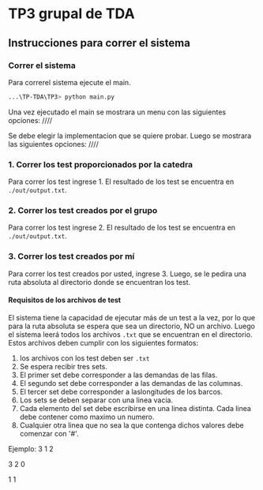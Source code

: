 ﻿# TP3 grupal de TDA
## Instrucciones para correr el sistema

### Correr el sistema
Para correrel sistema ejecute el main.
```bash
...\TP-TDA\TP3> python main.py
```

Una vez ejecutado el main se mostrara un menu con las siguientes opciones:
////

Se debe elegir la implementacion que se quiere probar. Luego se mostrara las siguientes opciones:
////

### 1. Correr los test proporcionados por la catedra
Para correr los test ingrese 1. El resultado de los test se encuentra en `./out/output.txt`.

### 2. Correr los test creados por el grupo
Para correr los test ingrese 2. El resultado de los test se encuentra en `./out/output.txt`.

### 3. Correr los test creados por mí
Para correr los test creados por usted, ingrese 3. Luego, se le pedira una ruta absoluta al directorio donde se encuentran los test.

#### Requisitos de los archivos de test

El sistema tiene la capacidad de ejecutar más de un test a la vez, por lo que para la ruta absoluta se espera que sea un directorio, NO un archivo. Luego el sistema leerá todos los archivos `.txt` que se encuentran en el directorio. Estos archivos deben cumplir con los siguientes formatos: 

1. los archivos con los test deben ser `.txt`
2. Se espera recibir tres sets.
3. El primer set debe corresponder a las demandas de las filas.
3. El segundo set debe corresponder a las demandas de las columnas.
3. El tercer set debe corresponder a laslongitudes de los barcos.
4. Los sets se deben separar con una linea vacia.
5. Cada elemento del set debe escribirse en una linea distinta. Cada linea debe contener como maximo un numero.
6. Cualquier otra linea que no sea la que contenga dichos valores debe comenzar con '#'.

Ejemplo:
3
1
2

3
2
0

1
1

